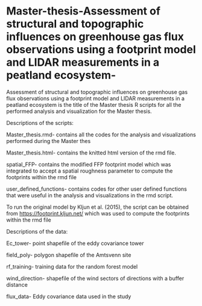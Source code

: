 # Master-thesis-Assessment of structural and topographic influences on greenhouse gas flux observations using a footprint model and LIDAR measurements in a peatland ecosystem-
Assessment of structural and topographic influences on greenhouse gas flux observations using a footprint model and LIDAR measurements in a peatland ecosystem is the title of the Master thesis
R scripts for all the performed analysis and visualization for the Master thesis.

Descriptions of the scripts:

Master_thesis.rmd- contains all the codes for the analysis and visualizations performed during the Master thes

Master_thesis.html- contains the knitted html version of the rmd file.

spatial_FFP- contains the modified FFP footprint model which was integrated to accept a spatial roughness parameter to compute the footprints within the rmd file

user_defined_functions- contains codes for other user defined functions that were useful in the analysis and visualizations in the rmd script.



To run the original model by Kljun et al. (2015), the script can be obtained from https://footprint.kljun.net/ which was used to compute the footprints within the rmd file



Descriptions of the data:

Ec_tower- point shapefile of the eddy covariance tower

field_poly- polygon shapefile of the Amtsvenn site 

rf_training- training data for the random forest model

wind_direction- shapefile of the wind sectors of directions with a buffer distance

flux_data- Eddy covariance data used in the study

